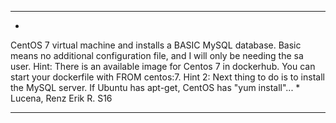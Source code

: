 **********************************************************************
*
CentOS 7 virtual machine and installs a BASIC MySQL database. Basic means no additional configuration file, and I will only be needing the sa user.
Hint: There is an available image for Centos 7 in dockerhub. You can start your dockerfile with FROM centos:7.
Hint 2: Next thing to do is to install the MySQL server. If Ubuntu has apt-get, CentOS has "yum install"...
*
Lucena, Renz Erik R. S16
**********************************************************************


